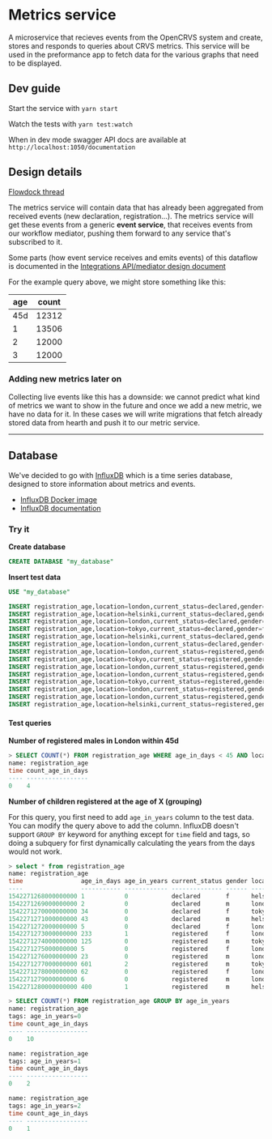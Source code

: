 # Metrics service

A microservice that recieves events from the OpenCRVS system and create, stores and responds to queries about CRVS metrics. This service will be used in the preformance app to fetch data for the various graphs that need to be displayed.

## Dev guide

Start the service with `yarn start`

Watch the tests with `yarn test:watch`

When in dev mode swagger API docs are available at `http://localhost:1050/documentation`

## Design details

[Flowdock thread](https://www.flowdock.com/app/plan-international/ways-of-working/threads/3JH4c_aw6_MDyZ6nwwwDbRV_LEh)

The metrics service will contain data that has already been aggregated from received events (new declaration, registration...). The metrics service will get these events from a generic **event service**, that receives events from our workflow mediator, pushing them forward to any service that's subscribed to it.

Some parts (how event service receives and emits events) of this dataflow is documented in the [Integrations API/mediator design document](https://docs.google.com/document/d/1GUmWs7ZBOH9enKMtr9hLj5WKqb1P7HzdX8RfGNrotMs/edit#)

For the example query above, we might store something like this:

| age | count |
| --- | ----- |
| 45d | 12312 |
| 1   | 13506 |
| 2   | 12000 |
| 3   | 12000 |

### Adding new metrics later on

Collecting live events like this has a downside: we cannot predict what kind of metrics we want to show in the future and once we add a new metric, we have no data for it.
In these cases we will write migrations that fetch already stored data from hearth and push it to our metric service.

---

## Database

We've decided to go with [InfluxDB](https://www.influxdata.com/) which is a time series database, designed to store information about metrics and events.

* [InfluxDB Docker image](https://hub.docker.com/_/influxdb/)
* [InfluxDB documentation](https://docs.influxdata.com/influxdb)

### Try it

**Create database**

```sql
CREATE DATABASE "my_database"
```

**Insert test data**

```sql
USE "my_database"
```

```sql
INSERT registration_age,location=london,current_status=declared,gender=m age_in_days=1 1542271267000000000
INSERT registration_age,location=helsinki,current_status=declared,gender=f age_in_days=1 1542271268000000000
INSERT registration_age,location=london,current_status=declared,gender=m age_in_days=2 1542271269000000000
INSERT registration_age,location=tokyo,current_status=declared,gender=f age_in_days=34 1542271270000000000
INSERT registration_age,location=helsinki,current_status=declared,gender=m age_in_days=43 1542271271000000000
INSERT registration_age,location=london,current_status=declared,gender=f age_in_days=5 1542271272000000000
INSERT registration_age,location=london,current_status=registered,gender=f age_in_days=233 1542271273000000000
INSERT registration_age,location=tokyo,current_status=registered,gender=m age_in_days=125 1542271274000000000
INSERT registration_age,location=london,current_status=registered,gender=f age_in_days=5 1542271275000000000
INSERT registration_age,location=london,current_status=registered,gender=m age_in_days=23 1542271276000000000
INSERT registration_age,location=tokyo,current_status=registered,gender=m age_in_days=601 1542271277000000000
INSERT registration_age,location=london,current_status=registered,gender=f age_in_days=62 1542271278000000000
INSERT registration_age,location=london,current_status=registered,gender=m age_in_days=6 1542271279000000000
INSERT registration_age,location=helsinki,current_status=registered,gender=m age_in_days=400 1542271280000000000
```

#### Test queries

**Number of registered males in London within 45d**

```sql
> SELECT COUNT(*) FROM registration_age WHERE age_in_days < 45 AND location = 'london' AND gender='m'
name: registration_age
time count_age_in_days
---- -----------------
0    4
```

**Number of children registered at the age of X (grouping)**

For this query, you first need to add `age_in_years` column to the test data. You can modify the query above to add the column. InfluxDB doesn't support `GROUP BY` keyword for anything except for `time` field and tags, so doing a subquery for first dynamically calculating the years from the days would not work.

```sql
> select * from registration_age
name: registration_age
time                age_in_days age_in_years current_status gender location
----                ----------- ------------ -------------- ------ --------
1542271268000000000 1           0            declared       f      helsinki
1542271269000000000 2           0            declared       m      london
1542271270000000000 34          0            declared       f      tokyo
1542271271000000000 43          0            declared       m      helsinki
1542271272000000000 5           0            declared       f      london
1542271273000000000 233         1            registered     f      london
1542271274000000000 125         0            registered     m      tokyo
1542271275000000000 5           0            registered     f      london
1542271276000000000 23          0            registered     m      london
1542271277000000000 601         2            registered     m      tokyo
1542271278000000000 62          0            registered     f      london
1542271279000000000 6           0            registered     m      london
1542271280000000000 400         1            registered     m      helsinki

> SELECT COUNT(*) FROM registration_age GROUP BY age_in_years
name: registration_age
tags: age_in_years=0
time count_age_in_days
---- -----------------
0    10

name: registration_age
tags: age_in_years=1
time count_age_in_days
---- -----------------
0    2

name: registration_age
tags: age_in_years=2
time count_age_in_days
---- -----------------
0    1
```
